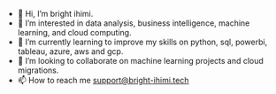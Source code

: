 - 👋 Hi, I’m bright ihimi.
- 👀 I’m interested in data analysis, business intelligence, machine learning, and cloud computing.
- 🌱 I’m currently learning to improve my skills on python, sql, powerbi, tableau, azure, aws and gcp.
- 💞️ I’m looking to collaborate on machine learning projects and cloud migrations.
- 📫 How to reach me support@bright-ihimi.tech

<!---
bright-ihimi/bright-ihimi is a ✨ special ✨ repository because its `README.md` (this file) appears on your GitHub profile.
You can click the Preview link to take a look at your changes.
--->
